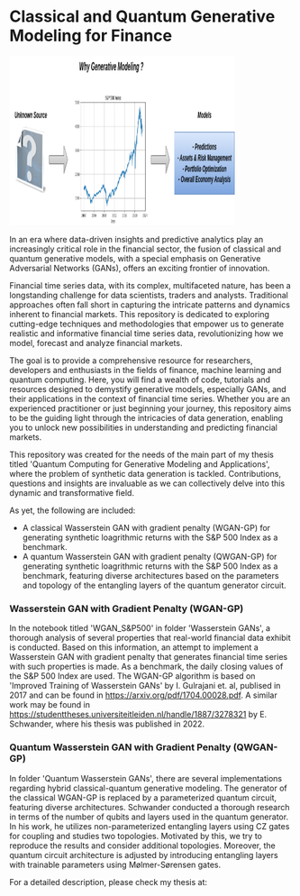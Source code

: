 # Classical and Quantum Generative Modeling for Finance

<img src="https://github.com/dkomni/financial-modeling-gans/blob/master/images/financial_intro.png" width="400" height="300">

In an era where data-driven insights and predictive analytics play an increasingly critical role in the financial sector, the fusion of classical and quantum generative models, with a special emphasis on Generative Adversarial Networks (GANs), offers an exciting frontier of innovation.

Financial time series data, with its complex, multifaceted nature, has been a longstanding challenge for data scientists, traders and analysts. Traditional approaches often fall short in capturing the intricate patterns and dynamics inherent to financial markets. This repository is dedicated to exploring cutting-edge techniques and methodologies that empower us to generate realistic and informative financial time series data, revolutionizing how we model, forecast and analyze financial markets.

The goal is to provide a comprehensive resource for researchers, developers and enthusiasts in the fields of finance, machine learning and quantum computing. Here, you will find a wealth of code, tutorials and resources designed to demystify generative models, especially GANs, and their applications in the context of financial time series. Whether you are an experienced practitioner or just beginning your journey, this repository aims to be the guiding light through the intricacies of data generation, enabling you to unlock new possibilities in understanding and predicting financial markets.

This repository was created for the needs of the main part of my thesis titled 'Quantum Computing for Generative Modeling and Applications', where the problem of synthetic data generation is tackled. Contributions, questions and insights are invaluable as we can collectively delve into this dynamic and transformative field.

As yet, the following are included:
 - A classical Wasserstein GAN with gradient penalty (WGAN-GP) for generating synthetic loagrithmic returns with the S&P 500 Index as a benchmark.
 - A quantum Wasserstein GAN with gradient penalty (QWGAN-GP) for generating synthetic loagrithmic returns with the S&P 500 Index as a benchmark, featuring diverse architectures based on the parameters and topology of the entangling layers of the quantum generator circuit.

### Wasserstein GAN with Gradient Penalty (WGAN-GP)
In the notebook titled 'WGAN_S&P500' in folder 'Wasserstein GANs', a thorough analysis of several properties that real-world financial data exhibit is conducted. Based on this information, an attempt to implement a Wasserstein GAN with gradient penalty that generates financial time series with such properties is made. As a benchmark, the daily closing values of the S&P 500 Index are used. The WGAN-GP algorithm is based on 'Improved Training of Wasserstein GANs' by I. Gulrajani et. al, publised in 2017 and can be found in https://arxiv.org/pdf/1704.00028.pdf. A similar work may be found in https://studenttheses.universiteitleiden.nl/handle/1887/3278321 by E. Schwander, where his thesis was published in 2022.


### Quantum Wasserstein GAN with Gradient Penalty (QWGAN-GP)
In folder 'Quantum Wasserstein GANs', there are several implementations regarding hybrid classical-quantum generative modeling. The generator of the classical WGAN-GP is replaced by a parameterized quantum circuit, featuring diverse architectures. Schwander conducted a thorough research in terms of the number of qubits and layers used in the quantum generator. In his work, he utilizes non-parameterized entangling layers using CZ gates for coupling and studies two topologies. Motivated by this, we try to reproduce the results and consider additional topologies. Moreover, the quantum circuit architecture is adjusted by introducing entangling layers with trainable parameters using Mølmer-Sørensen gates.

For a detailed description, please check my thesis at:

